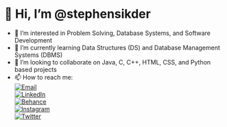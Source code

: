 # 👋 Hi, I’m @stephensikder  

- 👀 I’m interested in Problem Solving, Database Systems, and Software Development  
- 🌱 I’m currently learning Data Structures (DS) and Database Management Systems (DBMS)  
- 💞️ I’m looking to collaborate on Java, C, C++, HTML, CSS, and Python based projects  
- 📫 How to reach me:  
   [![Email](https://img.shields.io/badge/Email-stephensikder%40gmail.com-red?style=for-the-badge&logo=gmail)](mailto:stephensikder@gmail.com)  
   [![LinkedIn](https://img.shields.io/badge/LinkedIn-Stephen%20Sikder-blue?style=for-the-badge&logo=linkedin)](https://www.linkedin.com/in/stephen-sikder-b72925299)  
   [![Behance](https://img.shields.io/badge/Behance-Portfolio-informational?style=for-the-badge&logo=behance)](https://www.behance.net/19a62faestephen)  
   [![Instagram](https://img.shields.io/badge/Instagram-argho.04-pink?style=for-the-badge&logo=instagram)](https://www.instagram.com/argho.04?utm_source=qr&igsh=N3hwcXVzdzBub2F1)  
   [![Twitter](https://img.shields.io/badge/Twitter-@Rocker5Stephen-1DA1F2?style=for-the-badge&logo=twitter)](https://x.com/Rocker5Stephen)  


<!---
stephensikder/stephensikder is a ✨ special ✨ repository because its `README.md` (this file) appears on your GitHub profile.
You can click the Preview link to take a look at your changes.
--->

